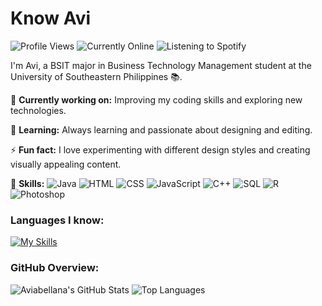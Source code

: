 <h1>Know Avi</h1>

![Profile Views](https://komarev.com/ghpvc/?username=aviabellana&color=blueviolet) ![Currently Online](https://img.shields.io/badge/Currently%20-Online-brightgreen) ![Listening to Spotify](https://img.shields.io/badge/Listening%20to%20Spotify-lightgrey?style=flat&logo=spotify&logoColor=1DB954&labelColor=grey&color=grey)


I'm Avi, a BSIT major in Business Technology Management student at the University of Southeastern Philippines 📚. 

🔭 **Currently working on:** Improving my coding skills and exploring new technologies.

🌱 **Learning:** Always learning and passionate about designing and editing.

⚡ **Fun fact:** I love experimenting with different design styles and creating visually appealing content.

🚀 **Skills:** ![Java](https://img.shields.io/badge/Java-Intermediate-orange) ![HTML](https://img.shields.io/badge/HTML-Advanced-blue) ![CSS](https://img.shields.io/badge/CSS-Intermediate-blue) ![JavaScript](https://img.shields.io/badge/JavaScript-Beginner-yellow) ![C++](https://img.shields.io/badge/C++-Intermediate-brightgreen) ![SQL](https://img.shields.io/badge/SQL-Beginner-blueviolet) ![R](https://img.shields.io/badge/R-Beginner-blueviolet) ![Photoshop](https://img.shields.io/badge/Photoshop-Advanced-blueviolet)

### Languages I know:
[![My Skills](https://skillicons.dev/icons?i=js,html,css,cpp,mysql,r,xd,figma)](https://skillicons.dev)
### GitHub Overview:
![Aviabellana's GitHub Stats](https://github-readme-stats.vercel.app/api?username=aviabellana&show_icons=true&count_private=true&include_all_commits=true&theme=radical) ![Top Languages](https://github-readme-stats.vercel.app/api/top-langs/?username=aviabellana&layout=compact&theme=radical)



